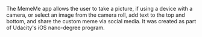 The MemeMe app allows the user to take a picture, if using a device with a camera, or select an image from the camera roll, add text to the top and bottom, and share the custom meme via social media.  It was created as part of Udacity's iOS nano-degree program.